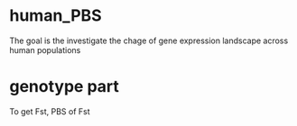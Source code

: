 # human_PBS
The goal is the investigate the chage of gene expression landscape across human populations

# genotype part
To get Fst, PBS of Fst
